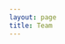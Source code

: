 ```yaml
---
layout: page
title: Team
---
```


<script setup>
import {
  VPTeamPage,
  VPTeamPageTitle,
  VPTeamMembers
} from 'vitepress/theme'

const members = [
  {
    avatar: 'https://www.github.com/amir20.png',
    name: 'Amir Raminfar',
    title: 'Creator',
    links: [
      { icon: 'github', link: 'https://github.com/Das-Rabindra' },
      { icon: {svg: '<svg fill="#000000" width="800px" height="800px" viewBox="0 0 24 24" role="img" xmlns="http://www.w3.org/2000/svg"><path d="m20.216 6.415-.132-.666c-.119-.598-.388-1.163-1.001-1.379-.197-.069-.42-.098-.57-.241-.152-.143-.196-.366-.231-.572-.065-.378-.125-.756-.192-1.133-.057-.325-.102-.69-.25-.987-.195-.4-.597-.634-.996-.788a5.723 5.723 0 0 0-.626-.194c-1-.263-2.05-.36-3.077-.416a25.834 25.834 0 0 0-3.7.062c-.915.083-1.88.184-2.75.5-.318.116-.646.256-.888.501-.297.302-.393.77-.177 1.146.154.267.415.456.692.58.36.162.737.284 1.123.366 1.075.238 2.189.331 3.287.37 1.218.05 2.437.01 3.65-.118.299-.033.598-.073.896-.119.352-.054.578-.513.474-.834-.124-.383-.457-.531-.834-.473-.466.074-.96.108-1.382.146-1.177.08-2.358.082-3.536.006a22.228 22.228 0 0 1-1.157-.107c-.086-.01-.18-.025-.258-.036-.243-.036-.484-.08-.724-.13-.111-.027-.111-.185 0-.212h.005c.277-.06.557-.108.838-.147h.002c.131-.009.263-.032.394-.048a25.076 25.076 0 0 1 3.426-.12c.674.019 1.347.067 2.017.144l.228.031c.267.04.533.088.798.145.392.085.895.113 1.07.542.055.137.08.288.111.431l.319 1.484a.237.237 0 0 1-.199.284h-.003c-.037.006-.075.01-.112.015a36.704 36.704 0 0 1-4.743.295 37.059 37.059 0 0 1-4.699-.304c-.14-.017-.293-.042-.417-.06-.326-.048-.649-.108-.973-.161-.393-.065-.768-.032-1.123.161-.29.16-.527.404-.675.701-.154.316-.199.66-.267 1-.069.34-.176.707-.135 1.056.087.753.613 1.365 1.37 1.502a39.69 39.69 0 0 0 11.343.376.483.483 0 0 1 .535.53l-.071.697-1.018 9.907c-.041.41-.047.832-.125 1.237-.122.637-.553 1.028-1.182 1.171-.577.131-1.165.2-1.756.205-.656.004-1.31-.025-1.966-.022-.699.004-1.556-.06-2.095-.58-.475-.458-.54-1.174-.605-1.793l-.731-7.013-.322-3.094c-.037-.351-.286-.695-.678-.678-.336.015-.718.3-.678.679l.228 2.185.949 9.112c.147 1.344 1.174 2.068 2.446 2.272.742.12 1.503.144 2.257.156.966.016 1.942.053 2.892-.122 1.408-.258 2.465-1.198 2.616-2.657.34-3.332.683-6.663 1.024-9.995l.215-2.087a.484.484 0 0 1 .39-.426c.402-.078.787-.212 1.074-.518.455-.488.546-1.124.385-1.766zm-1.478.772c-.145.137-.363.201-.578.233-2.416.359-4.866.54-7.308.46-1.748-.06-3.477-.254-5.207-.498-.17-.024-.353-.055-.47-.18-.22-.236-.111-.71-.054-.995.052-.26.152-.609.463-.646.484-.057 1.046.148 1.526.22.577.088 1.156.159 1.737.212 2.48.226 5.002.19 7.472-.14.45-.06.899-.13 1.345-.21.399-.072.84-.206 1.08.206.166.281.188.657.162.974a.544.544 0 0 1-.169.364zm-6.159 3.9c-.862.37-1.84.788-3.109.788a5.884 5.884 0 0 1-1.569-.217l.877 9.004c.065.78.717 1.38 1.5 1.38 0 0 1.243.065 1.658.065.447 0 1.786-.065 1.786-.065.783 0 1.434-.6 1.499-1.38l.94-9.95a3.996 3.996 0 0 0-1.322-.238c-.826 0-1.491.284-2.26.613z"/></svg>'}, link: '' }
    ]
  }
]
</script>

<VPTeamPage>
  <VPTeamPageTitle>
    <template #title>
      Team
    </template>
    <template #lead>
      Dozzle is created and maintained by the following people.
    </template>
  </VPTeamPageTitle>
  <VPTeamMembers
    :members="members"
  />

</VPTeamPage>
